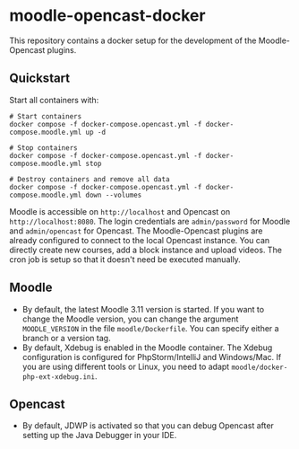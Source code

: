 # moodle-opencast-docker
This repository contains a docker setup for the development of the Moodle-Opencast plugins.

## Quickstart
Start all containers with:
```
# Start containers
docker compose -f docker-compose.opencast.yml -f docker-compose.moodle.yml up -d 

# Stop containers
docker compose -f docker-compose.opencast.yml -f docker-compose.moodle.yml stop

# Destroy containers and remove all data
docker compose -f docker-compose.opencast.yml -f docker-compose.moodle.yml down --volumes
```
Moodle is accessible on `http://localhost` and Opencast on `http://localhost:8080`.
The login credentials are `admin/password` for Moodle and `admin/opencast` for Opencast.
The Moodle-Opencast plugins are already configured to connect to the local Opencast instance. 
You can directly create new courses, add a block instance and upload videos. The cron job is setup so that it doesn't need be executed manually.

## Moodle
- By default, the latest Moodle 3.11 version is started. 
If you want to change the Moodle version, you can change the argument `MOODLE_VERSION` in the file `moodle/Dockerfile`.
You can specify either a branch or a version tag.
- By default, Xdebug is enabled in the Moodle container. The Xdebug configuration is configured for PhpStorm/IntelliJ and Windows/Mac. If you are using different tools or Linux, you need to adapt `moodle/docker-php-ext-xdebug.ini`.

## Opencast
- By default, JDWP is activated so that you can debug Opencast after setting up the Java Debugger in your IDE. 